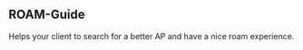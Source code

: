 ROAM-Guide
----------

Helps your client to search for a better AP and have a nice roam experience.
